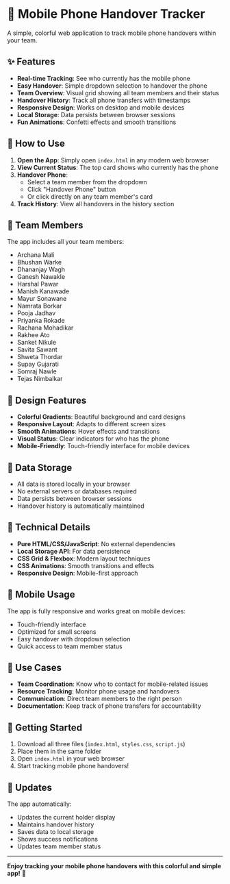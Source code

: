 # 📱 Mobile Phone Handover Tracker

A simple, colorful web application to track mobile phone handovers within your team.

## ✨ Features

- **Real-time Tracking**: See who currently has the mobile phone
- **Easy Handover**: Simple dropdown selection to handover the phone
- **Team Overview**: Visual grid showing all team members and their status
- **Handover History**: Track all phone transfers with timestamps
- **Responsive Design**: Works on desktop and mobile devices
- **Local Storage**: Data persists between browser sessions
- **Fun Animations**: Confetti effects and smooth transitions

## 🚀 How to Use

1. **Open the App**: Simply open `index.html` in any modern web browser
2. **View Current Status**: The top card shows who currently has the phone
3. **Handover Phone**: 
   - Select a team member from the dropdown
   - Click "Handover Phone" button
   - Or click directly on any team member's card
4. **Track History**: View all handovers in the history section

## 👥 Team Members

The app includes all your team members:
- Archana Mali
- Bhushan Warke
- Dhananjay Wagh
- Ganesh Nawakle
- Harshal Pawar
- Manish Kanawade
- Mayur Sonawane
- Namrata Borkar
- Pooja Jadhav
- Priyanka Rokade
- Rachana Mohadikar
- Rakhee Ato
- Sanket Nikule
- Savita Sawant
- Shweta Thordar
- Supay Gujarati
- Somraj Nawle
- Tejas Nimbalkar

## 🎨 Design Features

- **Colorful Gradients**: Beautiful background and card designs
- **Responsive Layout**: Adapts to different screen sizes
- **Smooth Animations**: Hover effects and transitions
- **Visual Status**: Clear indicators for who has the phone
- **Mobile-Friendly**: Touch-friendly interface for mobile devices

## 💾 Data Storage

- All data is stored locally in your browser
- No external servers or databases required
- Data persists between browser sessions
- Handover history is automatically maintained

## 🔧 Technical Details

- **Pure HTML/CSS/JavaScript**: No external dependencies
- **Local Storage API**: For data persistence
- **CSS Grid & Flexbox**: Modern layout techniques
- **CSS Animations**: Smooth transitions and effects
- **Responsive Design**: Mobile-first approach

## 📱 Mobile Usage

The app is fully responsive and works great on mobile devices:
- Touch-friendly interface
- Optimized for small screens
- Easy handover with dropdown selection
- Quick access to team member status

## 🎯 Use Cases

- **Team Coordination**: Know who to contact for mobile-related issues
- **Resource Tracking**: Monitor phone usage and handovers
- **Communication**: Direct team members to the right person
- **Documentation**: Keep track of phone transfers for accountability

## 🚀 Getting Started

1. Download all three files (`index.html`, `styles.css`, `script.js`)
2. Place them in the same folder
3. Open `index.html` in your web browser
4. Start tracking mobile phone handovers!

## 🔄 Updates

The app automatically:
- Updates the current holder display
- Maintains handover history
- Saves data to local storage
- Shows success notifications
- Updates team member status

---

**Enjoy tracking your mobile phone handovers with this colorful and simple app!** 🎉
